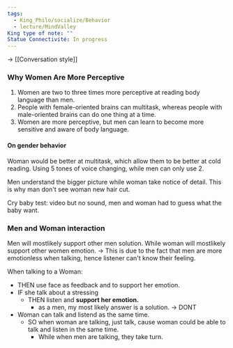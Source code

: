 ```yaml
---
tags:
  - King_Philo/socialize/Behavior
  - lecture/MindValley
King type of note: ""
Statue Connectivité: In progress
---
```

-> [[Conversation style]]
### Why Women Are More Perceptive
1) Women are two to three times more perceptive at reading body language than men.
2) People with female-oriented brains can multitask, whereas people with male-oriented brains can do one thing at a time.
3) Women are more perceptive, but men can learn to become more sensitive and aware of body language.﻿


#### On gender behavior
Woman would be better at multitask, which allow them to be better at cold reading. 
Using 5 tones of voice changing, while men can only use 2.

Men understand the bigger picture while woman take notice of detail. This is why man don't see woman new hair cut. 

Cry baby test: video but no sound, men and woman had to guess what the baby want. 


### Men and Woman interaction
Men will mostlikely support other men solution.
While woman will mostlikely support other women emotion. 
-> This is due to the fact that men are more emotionless when talking, hence listener can't know their feeling.

When talking to a Woman:
- THEN use face as feedback and to support her emotion. 
- IF she talk about a stressing 
	- THEN listen and **support her emotion.**
		-  as a men, my most likely answer is a solution. -> DONT
- Woman can talk and listend as the same time.
	- SO when woman are talking, just talk, cause woman could be able to talk and listen in the same time.
		- While when men are talking, they take turn.